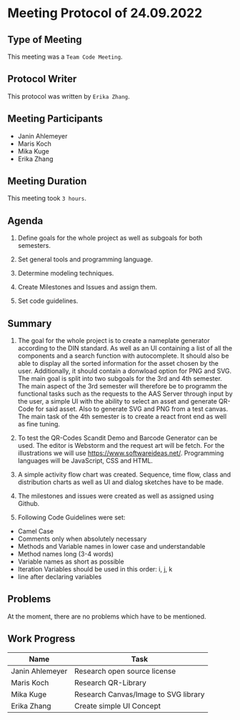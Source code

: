 <!-- fill in date-->
# Meeting  Protocol  of  24.09.2022

## Type of Meeting
<!-- fill in "Weekly", "Team Code Meeting" or "Team Documentation Meeting"-->
This meeting was a ```Team Code Meeting```.

## Protocol Writer
<!-- fill in "Erika Zhang" or "Adrian Khairi"-->
This protocol was written by ```Erika Zhang```.

## Meeting Participants

* Janin Ahlemeyer
* Maris Koch
* Mika Kuge
* Erika Zhang

## Meeting Duration
<!-- fill in time, if it isn't a Weekly- in hours-->
This meeting took ```3 hours```.

## Agenda
<!-- please use iterating numbers-->

1. Define goals for the whole project as well as subgoals for both semesters.

2. Set general tools and programming language.
  
3. Determine modeling techniques.

4. Create Milestones and Issues and assign them.

5. Set code guidelines.

## Summary
<!-- please use iterating numbers-->

1. The goal for the whole project is to create a nameplate generator according to the DIN standard. As well as an UI containing a list of all the components and a search function with autocomplete. It should also be able to display all the sorted information for the asset chosen by the user. Additionally, it should contain a donwload option for PNG and SVG. The main goal is split into two subgoals for the 3rd and 4th semester. The main aspect of the 3rd semester will therefore be to programm the functional tasks such as the requests to the AAS Server through input by the user, a simple UI with the ability to select an asset and generate QR-Code for said asset. Also to generate SVG and PNG from a test canvas. The main task of the 4th semester is to create a react front end as well as fine tuning.

2. To test the QR-Codes Scandit Demo and Barcode Generator can be used. The editor is Webstorm and the request art will be fetch. For the illustrations we will use <https://www.softwareideas.net/>. Programming languages will be JavaScript, CSS and HTML.
  
3. A simple activity flow chart was created. Sequence, time flow, class and distribution charts as well as UI and dialog sketches have to be made.

4. The milestones and issues were created as well as assigned using Github.

5. Following Code Guidelines were set:

* Camel Case
* Comments only when absolutely necessary
* Methods and Variable names in lower case and understandable
* Method names long (3-4 words)
* Variable names as short as possible
* Iteration Variables should be used in this order: i, j, k
* line after declaring variables

## Problems
<!-- fill out if something happened, otherwise just let the previewn sentence stay there-->

At the moment, there are no problems which have to be mentioned.

## Work Progress
<!-- please fill out the tasks-->

|Name            |Task                         |
|----------------|-----------------------------|
|Janin Ahlemeyer | Research open source license                            |
|Maris Koch      | Research QR-Library         |
|Mika Kuge       | Research Canvas/Image to SVG library                            |
|Erika Zhang     | Create simple UI Concept                           |
